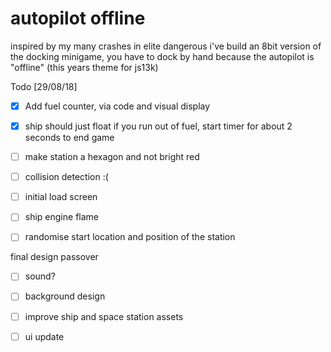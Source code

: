 # autopilot offline

inspired by my many crashes in elite dangerous i've build an 8bit version of the docking minigame, you have to dock by hand because the autopilot is "offline" (this years theme for js13k)

Todo [29/08/18]

- [x] Add fuel counter, via code and visual display
- [x] ship should just float if you run out of fuel, start timer for about 2 seconds to end game
- [ ] make station a hexagon and not bright red
- [ ] collision detection :(
- [ ] initial load screen
- [ ] ship engine flame
- [ ] randomise start location and position of the station 


final design passover
- [ ] sound?
- [ ] background design
- [ ] improve ship and space station assets
- [ ] ui update

